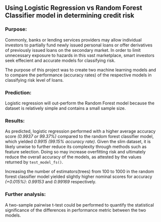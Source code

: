 ## Using Logistic Regression vs Random Forest Classifier model in determining credit risk

### Purpose:
Commonly, banks or lending services providers may allow individual investors to partially fund newly issued personal loans or offer derivatives of previously issued loans on the secondary market. In order to limit unnecessary exposure to hazards in this vast marketplace, smart investors seek effecient and accurate models for classifying risk. 

The purpose of this project was to create two machine learning models and to compare the performance (accuracy rates) of the respective models in classifying risk level of loans.

### Prediction: 
Logistic regression will out-perform the Random Forest model because the dataset is relatively simple and contains a small sample size. 

### Results:
 As predicted, logistic regression performed with a higher average accuracy score *(0.9937 or 99.37%)* compared to the random forest classifier model, which yielded *0.9915 (99.15% accuracy rate)*. Given the slim dataset, it is likely unwise to further reduce its complexity through methods such as feature selection. Doing so may increase overfitting risk and ultimately reduce the overall accuracy of the models, as attested by the values returned by <code>test_model_fs()</code>. 

Increasing the number of estimators(trees) from 100 to 1000 in the random forest classifier model yielded slightly higher nominal scores for accuracy *(+0.015%)*: *0.99153* and *0.99169* respectively. 

### Further analysis:
A two-sample pairwise t-test could be performed to quantify the statistical significance of the differences in performance metric between the two models.
